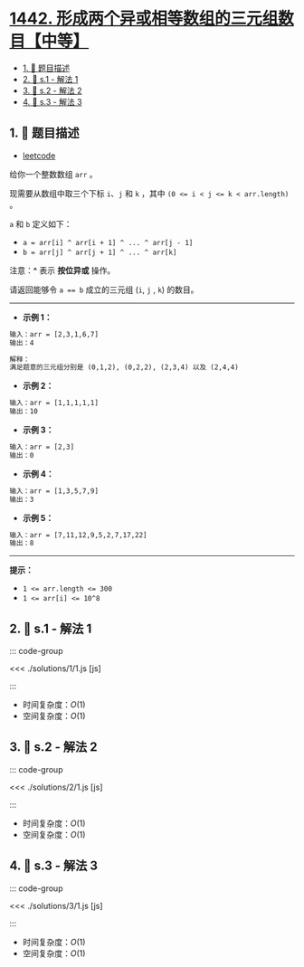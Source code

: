 # [1442. 形成两个异或相等数组的三元组数目【中等】](https://github.com/tnotesjs/TNotes.leetcode/tree/main/notes/1442.%20%E5%BD%A2%E6%88%90%E4%B8%A4%E4%B8%AA%E5%BC%82%E6%88%96%E7%9B%B8%E7%AD%89%E6%95%B0%E7%BB%84%E7%9A%84%E4%B8%89%E5%85%83%E7%BB%84%E6%95%B0%E7%9B%AE%E3%80%90%E4%B8%AD%E7%AD%89%E3%80%91)

<!-- region:toc -->

- [1. 📝 题目描述](#1--题目描述)
- [2. 🎯 s.1 - 解法 1](#2--s1---解法-1)
- [3. 🎯 s.2 - 解法 2](#3--s2---解法-2)
- [4. 🎯 s.3 - 解法 3](#4--s3---解法-3)

<!-- endregion:toc -->

## 1. 📝 题目描述

- [leetcode](https://leetcode.cn/problems/count-triplets-that-can-form-two-arrays-of-equal-xor/)

给你一个整数数组 `arr` 。

现需要从数组中取三个下标 `i`、`j` 和 `k` ，其中 `(0 <= i < j <= k < arr.length)` 。

`a` 和 `b` 定义如下：

- `a = arr[i] ^ arr[i + 1] ^ ... ^ arr[j - 1]`
- `b = arr[j] ^ arr[j + 1] ^ ... ^ arr[k]`

注意：**^** 表示 **按位异或** 操作。

请返回能够令 `a == b` 成立的三元组 (`i`, `j` , `k`) 的数目。

---

- **示例 1：**

```txt
输入：arr = [2,3,1,6,7]
输出：4

解释：
满足题意的三元组分别是 (0,1,2), (0,2,2), (2,3,4) 以及 (2,4,4)
```

- **示例 2：**

```txt
输入：arr = [1,1,1,1,1]
输出：10
```

- **示例 3：**

```txt
输入：arr = [2,3]
输出：0
```

- **示例 4：**

```txt
输入：arr = [1,3,5,7,9]
输出：3
```

- **示例 5：**

```txt
输入：arr = [7,11,12,9,5,2,7,17,22]
输出：8
```

---

**提示：**

- `1 <= arr.length <= 300`
- `1 <= arr[i] <= 10^8`

## 2. 🎯 s.1 - 解法 1

::: code-group

<<< ./solutions/1/1.js [js]

:::

- 时间复杂度：$O(1)$
- 空间复杂度：$O(1)$

## 3. 🎯 s.2 - 解法 2

::: code-group

<<< ./solutions/2/1.js [js]

:::

- 时间复杂度：$O(1)$
- 空间复杂度：$O(1)$

## 4. 🎯 s.3 - 解法 3

::: code-group

<<< ./solutions/3/1.js [js]

:::

- 时间复杂度：$O(1)$
- 空间复杂度：$O(1)$
